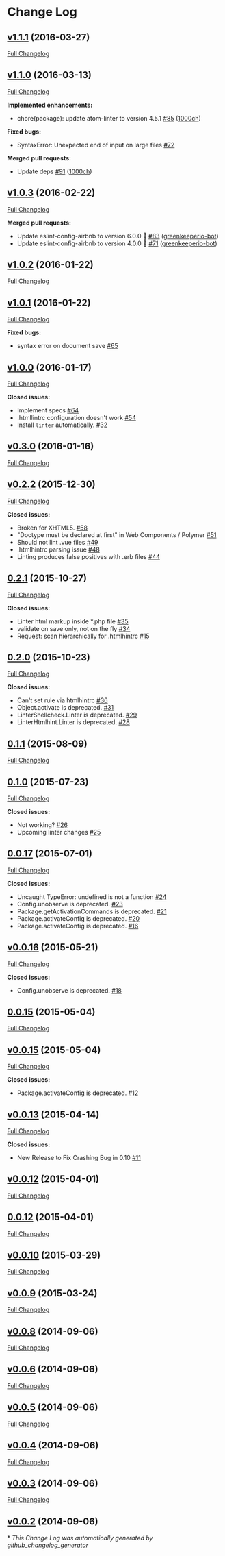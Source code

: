 # Change Log

## [v1.1.1](https://github.com/AtomLinter/linter-htmlhint/tree/v1.1.1) (2016-03-27)
[Full Changelog](https://github.com/AtomLinter/linter-htmlhint/compare/v1.1.0...v1.1.1)

## [v1.1.0](https://github.com/AtomLinter/linter-htmlhint/tree/v1.1.0) (2016-03-13)
[Full Changelog](https://github.com/AtomLinter/linter-htmlhint/compare/v1.0.3...v1.1.0)

**Implemented enhancements:**

- chore\(package\): update atom-linter to version 4.5.1 [\#85](https://github.com/AtomLinter/linter-htmlhint/pull/85) ([1000ch](https://github.com/1000ch))

**Fixed bugs:**

- SyntaxError: Unexpected end of input on large files [\#72](https://github.com/AtomLinter/linter-htmlhint/issues/72)

**Merged pull requests:**

- Update deps [\#91](https://github.com/AtomLinter/linter-htmlhint/pull/91) ([1000ch](https://github.com/1000ch))

## [v1.0.3](https://github.com/AtomLinter/linter-htmlhint/tree/v1.0.3) (2016-02-22)
[Full Changelog](https://github.com/AtomLinter/linter-htmlhint/compare/v1.0.2...v1.0.3)

**Merged pull requests:**

- Update eslint-config-airbnb to version 6.0.0 🚀 [\#83](https://github.com/AtomLinter/linter-htmlhint/pull/83) ([greenkeeperio-bot](https://github.com/greenkeeperio-bot))
- Update eslint-config-airbnb to version 4.0.0 🚀 [\#71](https://github.com/AtomLinter/linter-htmlhint/pull/71) ([greenkeeperio-bot](https://github.com/greenkeeperio-bot))

## [v1.0.2](https://github.com/AtomLinter/linter-htmlhint/tree/v1.0.2) (2016-01-22)
[Full Changelog](https://github.com/AtomLinter/linter-htmlhint/compare/v1.0.1...v1.0.2)

## [v1.0.1](https://github.com/AtomLinter/linter-htmlhint/tree/v1.0.1) (2016-01-22)
[Full Changelog](https://github.com/AtomLinter/linter-htmlhint/compare/v1.0.0...v1.0.1)

**Fixed bugs:**

- syntax error on document save [\#65](https://github.com/AtomLinter/linter-htmlhint/issues/65)

## [v1.0.0](https://github.com/AtomLinter/linter-htmlhint/tree/v1.0.0) (2016-01-17)
[Full Changelog](https://github.com/AtomLinter/linter-htmlhint/compare/v0.3.0...v1.0.0)

**Closed issues:**

- Implement specs [\#64](https://github.com/AtomLinter/linter-htmlhint/issues/64)
- .htmllintrc configuration doesn't work [\#54](https://github.com/AtomLinter/linter-htmlhint/issues/54)
- Install `linter` automatically. [\#32](https://github.com/AtomLinter/linter-htmlhint/issues/32)

## [v0.3.0](https://github.com/AtomLinter/linter-htmlhint/tree/v0.3.0) (2016-01-16)
[Full Changelog](https://github.com/AtomLinter/linter-htmlhint/compare/v0.2.2...v0.3.0)

## [v0.2.2](https://github.com/AtomLinter/linter-htmlhint/tree/v0.2.2) (2015-12-30)
[Full Changelog](https://github.com/AtomLinter/linter-htmlhint/compare/0.2.1...v0.2.2)

**Closed issues:**

- Broken for XHTML5. [\#58](https://github.com/AtomLinter/linter-htmlhint/issues/58)
- "Doctype must be declared at first" in Web Components / Polymer [\#51](https://github.com/AtomLinter/linter-htmlhint/issues/51)
- Should not lint .vue files [\#49](https://github.com/AtomLinter/linter-htmlhint/issues/49)
- .htmlhintrc parsing issue [\#48](https://github.com/AtomLinter/linter-htmlhint/issues/48)
- Linting produces false positives with .erb files [\#44](https://github.com/AtomLinter/linter-htmlhint/issues/44)

## [0.2.1](https://github.com/AtomLinter/linter-htmlhint/tree/0.2.1) (2015-10-27)
[Full Changelog](https://github.com/AtomLinter/linter-htmlhint/compare/0.2.0...0.2.1)

**Closed issues:**

- Linter html markup inside \*.php file [\#35](https://github.com/AtomLinter/linter-htmlhint/issues/35)
- validate on save only, not on the fly [\#34](https://github.com/AtomLinter/linter-htmlhint/issues/34)
- Request: scan hierarchically for .htmlhintrc [\#15](https://github.com/AtomLinter/linter-htmlhint/issues/15)

## [0.2.0](https://github.com/AtomLinter/linter-htmlhint/tree/0.2.0) (2015-10-23)
[Full Changelog](https://github.com/AtomLinter/linter-htmlhint/compare/0.1.1...0.2.0)

**Closed issues:**

- Can't set rule via htmlhintrc [\#36](https://github.com/AtomLinter/linter-htmlhint/issues/36)
- Object.activate is deprecated. [\#31](https://github.com/AtomLinter/linter-htmlhint/issues/31)
- LinterShellcheck.Linter is deprecated. [\#29](https://github.com/AtomLinter/linter-htmlhint/issues/29)
- LinterHtmlhint.Linter is deprecated. [\#28](https://github.com/AtomLinter/linter-htmlhint/issues/28)

## [0.1.1](https://github.com/AtomLinter/linter-htmlhint/tree/0.1.1) (2015-08-09)
[Full Changelog](https://github.com/AtomLinter/linter-htmlhint/compare/0.1.0...0.1.1)

## [0.1.0](https://github.com/AtomLinter/linter-htmlhint/tree/0.1.0) (2015-07-23)
[Full Changelog](https://github.com/AtomLinter/linter-htmlhint/compare/0.0.17...0.1.0)

**Closed issues:**

- Not working? [\#26](https://github.com/AtomLinter/linter-htmlhint/issues/26)
- Upcoming linter changes [\#25](https://github.com/AtomLinter/linter-htmlhint/issues/25)

## [0.0.17](https://github.com/AtomLinter/linter-htmlhint/tree/0.0.17) (2015-07-01)
[Full Changelog](https://github.com/AtomLinter/linter-htmlhint/compare/v0.0.16...0.0.17)

**Closed issues:**

- Uncaught TypeError: undefined is not a function [\#24](https://github.com/AtomLinter/linter-htmlhint/issues/24)
- Config.unobserve is deprecated. [\#23](https://github.com/AtomLinter/linter-htmlhint/issues/23)
- Package.getActivationCommands is deprecated. [\#21](https://github.com/AtomLinter/linter-htmlhint/issues/21)
- Package.activateConfig is deprecated. [\#20](https://github.com/AtomLinter/linter-htmlhint/issues/20)
- Package.activateConfig is deprecated. [\#16](https://github.com/AtomLinter/linter-htmlhint/issues/16)

## [v0.0.16](https://github.com/AtomLinter/linter-htmlhint/tree/v0.0.16) (2015-05-21)
[Full Changelog](https://github.com/AtomLinter/linter-htmlhint/compare/0.0.15...v0.0.16)

**Closed issues:**

- Config.unobserve is deprecated. [\#18](https://github.com/AtomLinter/linter-htmlhint/issues/18)

## [0.0.15](https://github.com/AtomLinter/linter-htmlhint/tree/0.0.15) (2015-05-04)
[Full Changelog](https://github.com/AtomLinter/linter-htmlhint/compare/v0.0.15...0.0.15)

## [v0.0.15](https://github.com/AtomLinter/linter-htmlhint/tree/v0.0.15) (2015-05-04)
[Full Changelog](https://github.com/AtomLinter/linter-htmlhint/compare/v0.0.13...v0.0.15)

**Closed issues:**

- Package.activateConfig is deprecated. [\#12](https://github.com/AtomLinter/linter-htmlhint/issues/12)

## [v0.0.13](https://github.com/AtomLinter/linter-htmlhint/tree/v0.0.13) (2015-04-14)
[Full Changelog](https://github.com/AtomLinter/linter-htmlhint/compare/v0.0.12...v0.0.13)

**Closed issues:**

- New Release to Fix Crashing Bug in 0.10 [\#11](https://github.com/AtomLinter/linter-htmlhint/issues/11)

## [v0.0.12](https://github.com/AtomLinter/linter-htmlhint/tree/v0.0.12) (2015-04-01)
[Full Changelog](https://github.com/AtomLinter/linter-htmlhint/compare/0.0.12...v0.0.12)

## [0.0.12](https://github.com/AtomLinter/linter-htmlhint/tree/0.0.12) (2015-04-01)
[Full Changelog](https://github.com/AtomLinter/linter-htmlhint/compare/v0.0.10...0.0.12)

## [v0.0.10](https://github.com/AtomLinter/linter-htmlhint/tree/v0.0.10) (2015-03-29)
[Full Changelog](https://github.com/AtomLinter/linter-htmlhint/compare/v0.0.9...v0.0.10)

## [v0.0.9](https://github.com/AtomLinter/linter-htmlhint/tree/v0.0.9) (2015-03-24)
[Full Changelog](https://github.com/AtomLinter/linter-htmlhint/compare/v0.0.8...v0.0.9)

## [v0.0.8](https://github.com/AtomLinter/linter-htmlhint/tree/v0.0.8) (2014-09-06)
[Full Changelog](https://github.com/AtomLinter/linter-htmlhint/compare/v0.0.6...v0.0.8)

## [v0.0.6](https://github.com/AtomLinter/linter-htmlhint/tree/v0.0.6) (2014-09-06)
[Full Changelog](https://github.com/AtomLinter/linter-htmlhint/compare/v0.0.5...v0.0.6)

## [v0.0.5](https://github.com/AtomLinter/linter-htmlhint/tree/v0.0.5) (2014-09-06)
[Full Changelog](https://github.com/AtomLinter/linter-htmlhint/compare/v0.0.4...v0.0.5)

## [v0.0.4](https://github.com/AtomLinter/linter-htmlhint/tree/v0.0.4) (2014-09-06)
[Full Changelog](https://github.com/AtomLinter/linter-htmlhint/compare/v0.0.3...v0.0.4)

## [v0.0.3](https://github.com/AtomLinter/linter-htmlhint/tree/v0.0.3) (2014-09-06)
[Full Changelog](https://github.com/AtomLinter/linter-htmlhint/compare/v0.0.2...v0.0.3)

## [v0.0.2](https://github.com/AtomLinter/linter-htmlhint/tree/v0.0.2) (2014-09-06)


\* *This Change Log was automatically generated by [github_changelog_generator](https://github.com/skywinder/Github-Changelog-Generator)*
